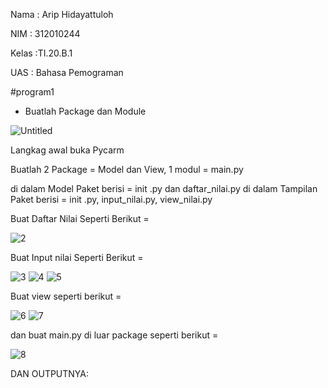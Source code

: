 
Nama  : Arip Hidayattuloh

NIM   : 312010244

Kelas :TI.20.B.1

UAS   : Bahasa Pemograman

#program1

* Buatlah Package dan Module



![Untitled](https://user-images.githubusercontent.com/72840534/104262180-b195ce80-54b9-11eb-9678-dc73abb131a4.png)


Langkag awal buka Pycarm


Buatlah 2 Package = Model dan View, 1 modul = main.py

di dalam Model Paket berisi = init .py dan daftar_nilai.py di dalam Tampilan Paket berisi = init .py, input_nilai.py, view_nilai.py



Buat Daftar Nilai Seperti Berikut =



![2](https://user-images.githubusercontent.com/72840534/104262429-2963f900-54ba-11eb-9157-9fe9e3259225.png)


Buat Input nilai Seperti Berikut =

![3](https://user-images.githubusercontent.com/72840534/104262645-97a8bb80-54ba-11eb-9009-b97d4c03be0c.png)
![4](https://user-images.githubusercontent.com/72840534/104262798-e3f3fb80-54ba-11eb-9444-274479f1123c.png)
![5](https://user-images.githubusercontent.com/72840534/104262896-19004e00-54bb-11eb-99a2-891ac1a03c97.png)

Buat view seperti berikut =

![6](https://user-images.githubusercontent.com/72840534/104263338-00dcfe80-54bc-11eb-8cb3-9632504956e8.png)
![7](https://user-images.githubusercontent.com/72840534/104263431-2b2ebc00-54bc-11eb-9735-145e1a139bb3.png)


dan buat main.py di luar package seperti berikut =

![8](https://user-images.githubusercontent.com/72840534/104263775-d6d80c00-54bc-11eb-8420-907251d8a8ce.png)



DAN OUTPUTNYA:
